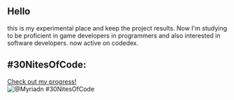 ## Hello

this is my experimental place and keep the project results. Now I'm studying to be proficient in game developers in programmers and also interested in software developers.
now active on codedex.

## #30NitesOfCode:
  [Check out my progress!](https://www.codedex.io/@Myriadn/30-nites-of-code)  
  ![@Myriadn #30NitesOfCode](https://www.codedex.io/api/petStatus?user=Myriadn)
